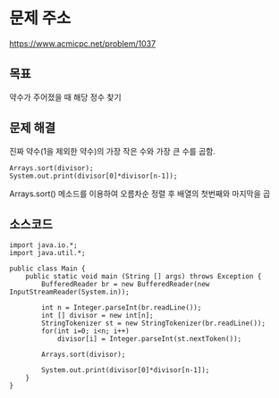 # 문제 주소  
https://www.acmicpc.net/problem/1037

## 목표
약수가 주어졌을 때 해당 정수 찾기

## 문제 해결
진짜 약수(1을 제외한 약수)의 가장 작은 수와 가장 큰 수를 곱함.
```
Arrays.sort(divisor);
System.out.print(divisor[0]*divisor[n-1]);
```
Arrays.sort() 메소드를 이용하여 오름차순 정렬 후 배열의 첫번째와 마지막을 곱

## 소스코드
```
import java.io.*;
import java.util.*;

public class Main {
	public static void main (String [] args) throws Exception {
		BufferedReader br = new BufferedReader(new InputStreamReader(System.in));
		
		int n = Integer.parseInt(br.readLine());
		int [] divisor = new int[n];
		StringTokenizer st = new StringTokenizer(br.readLine());
		for(int i=0; i<n; i++)
			divisor[i] = Integer.parseInt(st.nextToken());
		
		Arrays.sort(divisor);
		
		System.out.print(divisor[0]*divisor[n-1]);
	}
}
```
